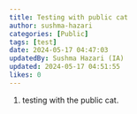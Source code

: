 ```yaml
---
title: Testing with public cat
author: sushma-hazari
categories: [Public]
tags: [test]
date: 2024-05-17 04:47:03 
updatedBy: Sushma Hazari (IA)
updated: 2024-05-17 04:51:55 
likes: 0
---
```


1. testing with the public cat.